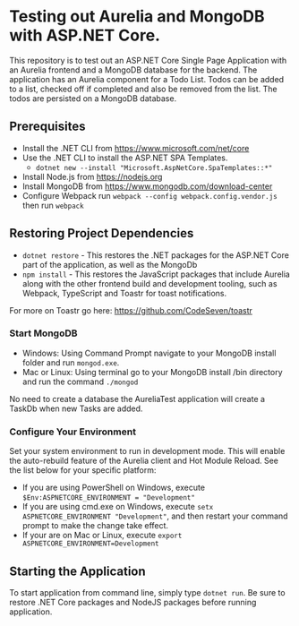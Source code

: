 # Testing out Aurelia and MongoDB with ASP.NET Core.

This repository is to test out an ASP.NET Core Single Page Application with an Aurelia frontend and a MongoDB database for the backend. The application has an Aurelia component for a Todo List. Todos can be added to a list, checked off if completed and also be removed from the list. The todos are persisted on a MongoDB database.

## Prerequisites

* Install the .NET CLI from https://www.microsoft.com/net/core
* Use the .NET CLI to install the ASP.NET SPA Templates. 
  * `dotnet new --install "Microsoft.AspNetCore.SpaTemplates::*"`
* Install Node.js from https://nodejs.org
* Install MongoDB from https://www.mongodb.com/download-center
* Configure Webpack run `webpack --config webpack.config.vendor.js` then run `webpack`

## Restoring Project Dependencies

* `dotnet restore` - This restores the .NET packages for the ASP.NET Core part of the application, as well as the MongoDb
* `npm install` - This restores the JavaScript packages that include Aurelia along with the other frontend build and development tooling, such as Webpack, TypeScript and Toastr for toast notifications. 

For more on Toastr go here: https://github.com/CodeSeven/toastr

### Start MongoDB
* Windows: Using Command Prompt navigate to your MongoDB install folder and run `mongod.exe`.
* Mac or Linux: Using terminal go to your MongoDB install /bin directory and run the command `./mongod`

No need to  create a database the AureliaTest application will create a TaskDb when new Tasks are added.

### Configure Your Environment

Set your system environment to run in development mode. This will enable the auto-rebuild feature of the Aurelia client and Hot Module Reload. See the list below for your specific platform:

* If you are using PowerShell on Windows, execute `$Env:ASPNETCORE_ENVIRONMENT = "Development"`
* If you are using cmd.exe on Windows, execute `setx ASPNETCORE_ENVIRONMENT "Development"`, and then restart your command prompt to make the change take effect.
* If your are on Mac or Linux, execute `export ASPNETCORE_ENVIRONMENT=Development`

## Starting the Application

To start application from command line, simply type `dotnet run`. Be sure to restore .NET Core packages and NodeJS packages before running application.  
